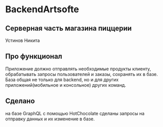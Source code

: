 # BackendArtsofte
##  Серверная часть магазина пиццерии
Устинов Никита

## Про функционал
Приложение должно отправлять необходимые продукты клиенту, обрабатывать запросы пользователей и заказы, сохранять их в базе. База общая не только для backend,
но и для других приложений(мобильное и консольное) других команд.

## Сделано
на базе GraphQL с помощью HotChocolate сделаны запросы на отправку данных и их изменение в базе.
